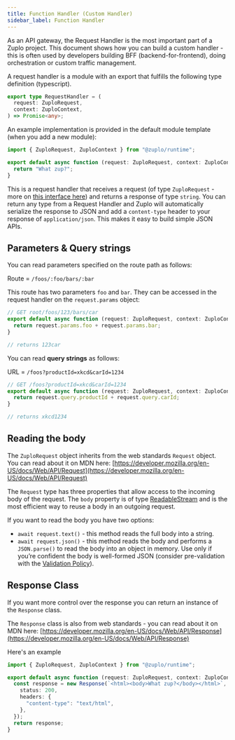 ```yaml
---
title: Function Handler (Custom Handler)
sidebar_label: Function Handler
---
```


As an API gateway, the Request Handler is the most important part of a Zuplo
project. This document shows how you can build a custom handler - this is often
used by developers building BFF (backend-for-frontend), doing orchestration or
custom traffic management.

A request handler is a module with an export that fulfills the following type
definition (typescript).

```ts
export type RequestHandler = (
  request: ZuploRequest,
  context: ZuploContext,
) => Promise<any>;
```

An example implementation is provided in the default module template (when you
add a new module):

```ts
import { ZuploRequest, ZuploContext } from "@zuplo/runtime";

export default async function (request: ZuploRequest, context: ZuploContext) {
  return "What zup?";
}
```

This is a request handler that receives a request (of type `ZuploRequest` - more
on [this interface here](../programmable-api/zuplo-request.md)) and returns a
response of type `string`. You can return any type from a Request Handler and
Zuplo will automatically serialize the response to JSON and add a `content-type`
header to your response of `application/json`. This makes it easy to build
simple JSON APIs.

## Parameters & Query strings

You can read parameters specified on the route path as follows:

Route = `/foos/:foo/bars/:bar`

This route has two parameters `foo` and `bar`. They can be accessed in the
request handler on the `request.params` object:

```ts
// GET root/foos/123/bars/car
export default async function (request: ZuploRequest, context: ZuploContext) {
  return request.params.foo + request.params.bar;
}

// returns 123car
```

You can read **query strings** as follows:

URL = `/foos?productId=xkcd&carId=1234`

```ts
// GET /foos?productId=xkcd&carId=1234
export default async function (request: ZuploRequest, context: ZuploContext) {
  return request.query.productId + request.query.carId;
}

// returns xkcd1234
```

## Reading the body

The `ZuploRequest` object inherits from the web standards `Request` object. You
can read about it on MDN here:
[https://developer.mozilla.org/en-US/docs/Web/API/Request](https://developer.mozilla.org/en-US/docs/Web/API/Request)

The `Request` type has three properties that allow access to the incoming body
of the request. The `body` property is of type
[ReadableStream](https://developer.mozilla.org/en-US/docs/Web/API/ReadableStream)
and is the most efficient way to reuse a body in an outgoing request.

If you want to read the body you have two options:

- `await request.text()` - this method reads the full body into a string.
- `await request.json()` - this method reads the body and performs a
  `JSON.parse()` to read the body into an object in memory. Use only if you’re
  confident the body is well-formed JSON (consider pre-validation with the
  [Validation Policy](../policies/request-validation-inbound.md)).

## Response Class

If you want more control over the response you can return an instance of the
`Response` class.

The `Response` class is also from web standards - you can read about it on MDN
here:
[https://developer.mozilla.org/en-US/docs/Web/API/Response](https://developer.mozilla.org/en-US/docs/Web/API/Response)

Here's an example

```ts
import { ZuploRequest, ZuploContext } from "@zuplo/runtime";

export default async function (request: ZuploRequest, context: ZuploContext) {
  const response = new Response(`<html><body>What zup?</body></html>`, {
    status: 200,
    headers: {
      "content-type": "text/html",
    },
  });
  return response;
}
```
